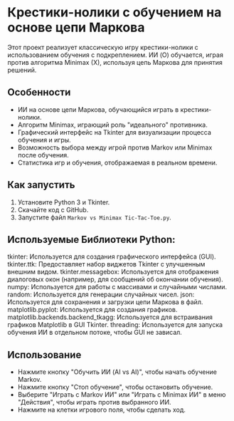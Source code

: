 # Крестики-нолики с обучением на основе цепи Маркова

Этот проект реализует классическую игру крестики-нолики с использованием обучения с подкреплением. ИИ (O) обучается, играя против алгоритма Minimax (X), используя цепь Маркова для принятия решений.

## Особенности

*   ИИ на основе цепи Маркова, обучающийся играть в крестики-нолики.
*   Алгоритм Minimax, играющий роль "идеального" противника.
*   Графический интерфейс на Tkinter для визуализации процесса обучения и игры.
*   Возможность выбора между игрой против Markov или Minimax после обучения.
*   Статистика игр и обучения, отображаемая в реальном времени.

## Как запустить

1.  Установите Python 3 и Tkinter.
2.  Скачайте код с GitHub.
3.  Запустите файл `Markov vs Minimax Tic-Tac-Toe.py`.

## Используемые Библиотеки Python:

tkinter: Используется для создания графического интерфейса (GUI).
tkinter.ttk: Предоставляет набор виджетов Tkinter с улучшенным внешним видом.
tkinter.messagebox: Используется для отображения диалоговых окон (например, для сообщений об окончании обучения).
numpy: Используется для работы с массивами и случайными числами.
random: Используется для генерации случайных чисел.
json: Используется для сохранения и загрузки цепи Маркова в файл.
matplotlib.pyplot: Используется для создания графиков.
matplotlib.backends.backend_tkagg: Используется для встраивания графиков Matplotlib в GUI Tkinter.
threading: Используется для запуска обучения ИИ в отдельном потоке, чтобы GUI не зависал.

## Использование

*   Нажмите кнопку "Обучить ИИ (AI vs AI)", чтобы начать обучение Markov.
*   Нажмите кнопку "Стоп обучение", чтобы остановить обучение.
*   Выберите "Играть с Markov ИИ" или "Играть с Minimax ИИ" в меню "Действия", чтобы играть против выбранного ИИ.
*   Нажмите на клетки игрового поля, чтобы сделать ход.
